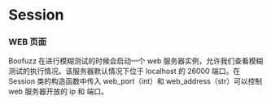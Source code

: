 # Session



### WEB 页面

Boofuzz 在进行模糊测试的时候会启动一个 web 服务器实例，允许我们查看模糊测试的执行情况。该服务器默认情况下位于 localhost 的 26000 端口。在 Session 类的构造函数中传入 web\_port（int）和 web\_address（str）可以控制 web 服务器开放的 ip 和 端口。

